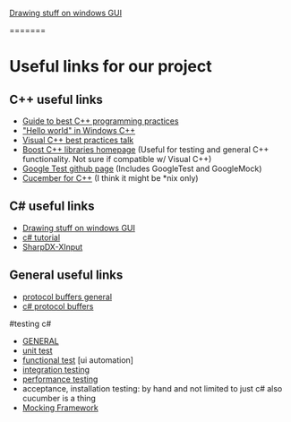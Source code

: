 [Drawing stuff on windows GUI](https://msdn.microsoft.com/en-us/library/system.drawing(v=vs.110).aspx)


=======
# Useful links for our project


## C++ useful links
* [Guide to best C++ programming practices](https://github.com/isocpp/CppCoreGuidelines/blob/master/CppCoreGuidelines.md)
* ["Hello world" in Windows C++](https://msdn.microsoft.com/en-us/windows/uwp/get-started/create-a-basic-windows-10-app-in-cpp)
* [Visual C++ best practices talk](https://channel9.msdn.com/Events/TechEd/NorthAmerica/2013/DEV-B301)
* [Boost C++ libraries homepage](http://www.boost.org/) (Useful for testing and general C++ functionality. Not sure if compatible w/ Visual C++)
* [Google Test github page](https://github.com/google/googletest) (Includes GoogleTest and GoogleMock)
* [Cucember for C++](https://github.com/cucumber/cucumber-cpp/) (I think it might be *nix only)


## C# useful links
* [Drawing stuff on windows GUI](https://msdn.microsoft.com/en-us/library/system.drawing(v=vs.110).aspx)
* [c# tutorial](https://msdn.microsoft.com/en-us/library/67ef8sbd.aspx)
* [SharpDX-XInput](http://sharpdx.org)


## General useful links
* [protocol buffers general](https://developers.google.com/protocol-buffers/docs/overview)
* [c# protocol buffers](https://developers.google.com/protocol-buffers/docs/csharptutorial)

#testing c#
* [GENERAL](https://msdn.microsoft.com/en-us/library/ee308828(v=bts.10).aspx)
* [unit test](https://msdn.microsoft.com/en-us/library/hh694602.aspx)
* [functional test](https://msdn.microsoft.com/en-us/library/dd286726.aspx) [ui automation]
* [integration testing](https://msdn.microsoft.com/en-us/library/ff647876.aspx)
* [performance testing](http://stackoverflow.com/questions/3927/what-are-some-good-net-profilers)
* acceptance, installation testing: by hand and not limited to just c# also cucumber is a thing
* [Mocking Framework](http://nsubstitute.github.io)

